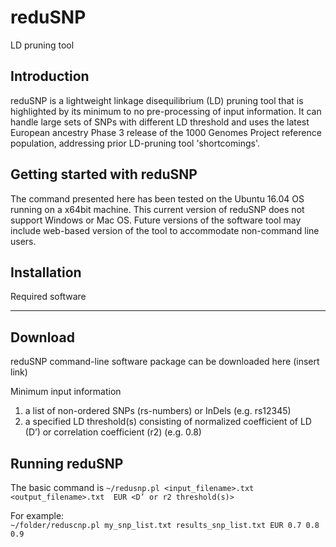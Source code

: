 # reduSNP
LD pruning tool

Introduction
------------
reduSNP is a lightweight linkage disequilibrium (LD) pruning tool that is highlighted by its minimum to no pre-processing of input information. It can handle large sets of SNPs with different LD threshold and uses the latest European ancestry Phase 3 release of the 1000 Genomes Project reference population, addressing prior LD-pruning tool 'shortcomings'.

Getting started with reduSNP
----------------------------
The command presented here has been tested on the Ubuntu 16.04 OS running on a x64bit machine.  This current version of reduSNP does not support Windows or Mac OS.  Future versions of the software tool may include web-based version of the tool to accommodate non-command line users.

Installation
-------------
Required software
***

Download
---------
reduSNP command-line software package can be downloaded here (insert link)

Minimum input information
1. a list of non-ordered SNPs (rs-numbers) or InDels (e.g. rs12345)
2. a specified LD threshold(s) consisting of normalized coefficient of LD (D’) or correlation coefficient (r2) (e.g. 0.8)

Running reduSNP
---------------
The basic command is
```~/redusnp.pl <input_filename>.txt <output_filename>.txt  EUR <D’ or r2 threshold(s)>```

For example:  
```~/folder/reduscnp.pl my_snp_list.txt results_snp_list.txt EUR 0.7 0.8 0.9```
